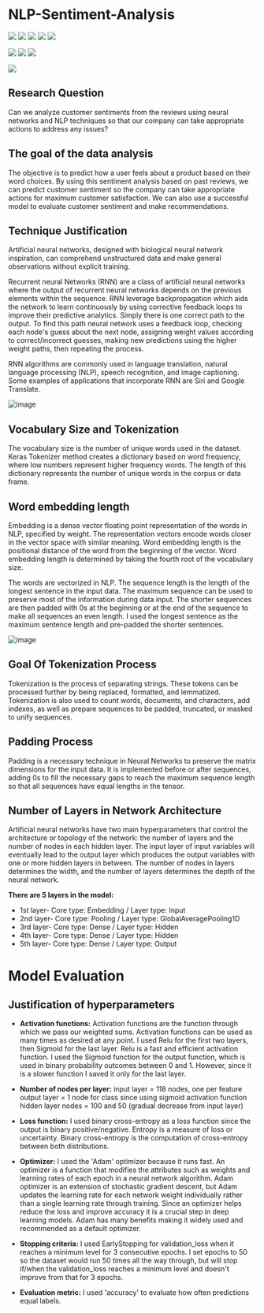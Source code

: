 # NLP-Sentiment-Analysis
[![](https://img.shields.io/badge/Python-blue?style=for-the-badge)](https://github.com/hamzamohdzubair/redant)
[![](https://img.shields.io/badge/ML-NLP-blueviolet?style=for-the-badge)](https://hamzamohdzubair.github.io/redant/)
[![](https://img.shields.io/badge/Library-NLTK-yellow?style=for-the-badge)](https://docs.rs/crate/redant/latest)
[![](https://img.shields.io/badge/Library-TensorFlow-purple?style=for-the-badge)](https://docs.rs/crate/redant/latest)
[![](https://img.shields.io/badge/Library-Keras-blue?style=for-the-badge)](https://docs.rs/crate/redant/latest)


[![](https://img.shields.io/badge/Package-Tokenize-orange?style=for-the-badge)](https://crates.io/crates/redant)
[![](https://img.shields.io/badge/Package-Corpus-green?style=for-the-badge)](https://crates.io/crates/redant)
[![](https://img.shields.io/badge/Package-WordNetLemmatizer-yellow?style=for-the-badge)](https://crates.io/crates/redant)

![](https://img.shields.io/static/v1?label=&message=WordCloud&color=green)

## Research Question 
Can we analyze customer sentiments from the reviews using neural networks and NLP techniques so that our company can take appropriate actions to address any issues?

## The goal of the data analysis
The objective is to predict how a user feels about a product based on their word choices. By using this sentiment analysis based on past reviews, we can predict customer sentiment so the company can take appropriate actions for maximum customer satisfaction. We can also use a successful model to evaluate customer sentiment and make recommendations.

## Technique Justification
Artificial neural networks, designed with biological neural network inspiration, can comprehend unstructured data and make general observations without explicit training.

Recurrent neural Networks (RNN) are a class of artificial neural networks where the output of recurrent neural networks depends on the previous elements within the sequence. RNN leverage backpropagation which aids the network to learn continuously by using corrective feedback loops to improve their predictive analytics. Simply there is one correct path to the output. To find this path neural network uses a feedback loop, checking each node's guess about the next node, assigning weight values according to correct/incorrect guesses, making new predictions using the higher weight paths, then repeating the process.

RNN algorithms are commonly used in language translation, natural language processing (NLP), speech recognition, and image captioning. Some examples of applications that incorporate RNN are Siri and Google Translate.

![image](https://github.com/secil-carver/NLP-Sentiment-Analysis/assets/77639654/79ed8f8b-1583-465f-831f-040ad16e03c7)

## Vocabulary Size and Tokenization
The vocabulary size is the number of unique words used in the dataset. Keras Tokenizer method creates a dictionary based on word frequency, where low numbers represent higher frequency words. The length of this dictionary represents the number of unique words in the corpus or data frame.

## Word embedding length
Embedding is a dense vector floating point representation of the words in NLP, specified by weight. The representation vectors encode words closer in the vector space with similar meaning. Word embedding length is the positional distance of the word from the beginning of the vector. Word embedding length is determined by taking the fourth root of the vocabulary size.

The words are vectorized in NLP. The sequence length is the length of the longest sentence in the input data. The maximum sequence can be used to preserve most of the information during data input. The shorter sequences are then padded with 0s at the beginning or at the end of the sequence to make all sequences an even length. I used the longest sentence as the maximum sentence length and pre-padded the shorter sentences.

![image](https://github.com/secil-carver/NLP-Sentiment-Analysis/assets/77639654/fbcda0b6-5d96-4ecf-83ba-10918d0f4e82)

## Goal Of Tokenization Process
Tokenization is the process of separating strings. These tokens can be processed further by being replaced, formatted, and lemmatized. Tokenization is also used to count words, documents, and characters, add indexes, as well as prepare sequences to be padded, truncated, or masked to unify sequences.

## Padding Process
Padding is a necessary technique in Neural Networks to preserve the matrix dimensions for the input data. It is implemented before or after sequences, adding 0s to fill the necessary gaps to reach the maximum sequence length so that all sequences have equal lengths in the tensor.

## Number of Layers in Network Architecture
Artificial neural networks have two main hyperparameters that control the architecture or topology of the network: the number of layers and the number of nodes in each hidden layer. The input layer of input variables will eventually lead to the output layer which produces the output variables with one or more hidden layers in between. The number of nodes in layers determines the width, and the number of layers determines the depth of the neural network.

**There are 5 layers in the model:**

- 1st layer- Core type: Embedding / Layer type: Input
- 2nd layer- Core type: Pooling / Layer type: GlobalAveragePooling1D 
- 3rd layer- Core type: Dense / Layer type: Hidden
- 4th layer- Core type: Dense / Layer type: Hidden
- 5th layer- Core type: Dense / Layer type: Output

# Model Evaluation

## Justification of hyperparameters

- **Activation functions:** Activation functions are the function through which we pass our weighted sums. Activation functions can be used as many times as desired at any point. I used Relu for the first two layers, then Sigmoid for the last layer. Relu is a fast and efficient activation function. I used the Sigmoid function for the output function, which is used in binary probability outcomes between 0 and 1. However, since it is a slower function I saved it only for the last layer.   

- **Number of nodes per layer:** 
input layer = 118 nodes, one per feature<br>
output layer = 1 node for class since using sigmoid activation function<br>
hidden layer nodes = 100 and 50 (gradual decrease from input layer)

- **Loss function:** I used binary cross-entropy as a loss function since the output is binary positive/negative. Entropy is a measure of loss or uncertainty. Binary cross-entropy is the computation of cross-entropy between both distributions. 

- **Optimizer:** I used the 'Adam' optimizer because it runs fast. An optimizer is a function that modifies the attributes such as weights and learning rates of each epoch in a neural network algorithm. Adam optimizer is an extension of stochastic gradient descent, but Adam updates the learning rate for each network weight individually rather than a single learning rate through training. Since an optimizer helps reduce the loss and improve accuracy it is a crucial step in deep learning models. Adam has many benefits making it widely used and recommended as a default optimizer.

- **Stopping criteria:** I used EarlyStopping for validation_loss when it reaches a minimum level for 3 consecutive epochs. I set epochs to 50 so the dataset would run 50 times all the way through, but will stop if/when the validation_loss reaches a minimum level and doesn't improve from that for 3 epochs. 

- **Evaluation metric:** I used 'accuracy' to evaluate how often predictions equal labels.

